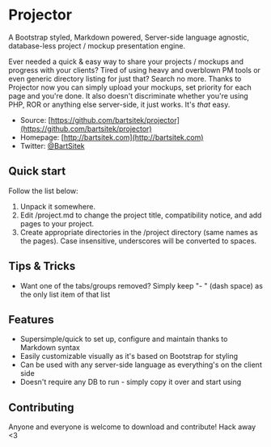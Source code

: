 # Projector

A Bootstrap styled, Markdown powered, Server-side language agnostic, database-less project / mockup presentation engine.

Ever needed a quick & easy way to share your projects / mockups and progress with your clients? Tired of using heavy and overblown PM tools or even generic directory listing for just that? Search no more. Thanks to Projector now you can simply upload your mockups, set priority for each page and you're done. It also doesn't discriminate whether you're using PHP, ROR or anything else server-side, it just works. It's *that* easy.

* Source: [https://github.com/bartsitek/projector](https://github.com/bartsitek/projector)
* Homepage: [http://bartsitek.com](http://bartsitek.com)
* Twitter: [@BartSitek](http://twitter.com/BartSitek)

## Quick start

Follow the list below:         

1. Unpack it somewhere.
2. Edit /project.md to change the project title, compatibility notice, and add pages to your project.
3. Create appropriate directories in the /project directory (same names as the pages). Case insensitive, underscores will be converted to spaces.


## Tips & Tricks

- Want one of the tabs/groups removed? Simply keep "- " (dash space) as the only list item of that list


## Features

* Supersimple/quick to set up, configure and maintain thanks to Markdown syntax
* Easily customizable visually as it's based on Bootstrap for styling
* Can be used with any server-side language as everything's on the client side
* Doesn't require any DB to run - simply copy it over and start using


## Contributing

Anyone and everyone is welcome to download and contribute! Hack away <3